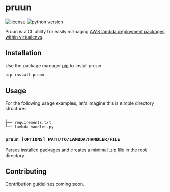 # pruun

[![license](https://img.shields.io/badge/license-MIT-green.svg)](/LICENSE)
![python version](https://img.shields.io/badge/python-3.6%2C3.7%2C3.8-blue?logo=python)

Pruun is a CL utility for easily managing [AWS lambda deployment packages within virtualenvs](https://docs.aws.amazon.com/lambda/latest/dg/python-package.html#python-package-venv).

## Installation

Use the package manager [pip](https://pip.pypa.io/en/stable/) to install pruun

```bash
pip install pruun
```

## Usage

For the following usage examples, let's imagine this is simple directory structure:

```
.
├── requirements.txt
└── lambda_handler.py
```

### `pruun [OPTIONS] PATH/TO/LAMBDA/HANDLER/FILE`

Parses installed packages and creates a minimal .zip file in the root directory.

## Contributing

Contribution guidelines coming soon.
